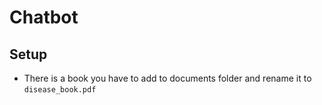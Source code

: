 # Chatbot

## Setup

- There is a book you have to add to documents folder and rename it to `disease_book.pdf`
